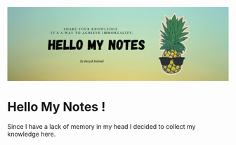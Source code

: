 ![alt text](./hello-banner.png "hello banner")

# Hello My Notes !
Since I have a lack of memory in my head I decided to collect my knowledge here.
